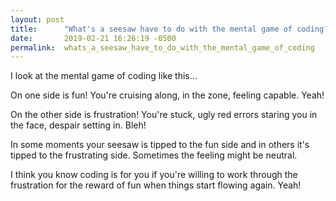 ```yaml
---
layout: post
title:      "What's a seesaw have to do with the mental game of coding?"
date:       2019-02-21 16:26:19 -0500
permalink:  whats_a_seesaw_have_to_do_with_the_mental_game_of_coding
---
```



I look at the mental game of coding like this...

On one side is fun! You're cruising along, in the zone, feeling capable. Yeah!

On the other side is frustration! You're stuck, ugly red errors staring you in the face, despair setting in. Bleh!

In some moments your seesaw is tipped to the fun side and in others it's tipped to the frustrating side. Sometimes the feeling might be neutral. 

I think you know coding is for you if you're willing to work through the frustration for the reward of fun when things start flowing again. Yeah!
